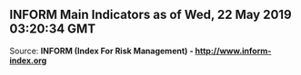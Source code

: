 ## INFORM Main Indicators as of Wed, 22 May 2019 03:20:34 GMT

Source: **INFORM (Index For Risk Management) - http://www.inform-index.org**